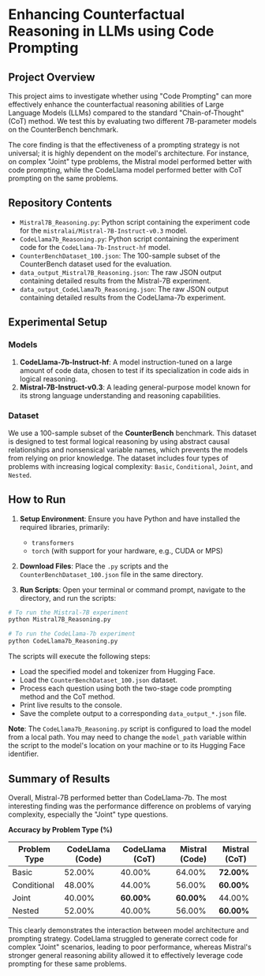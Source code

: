 # Enhancing Counterfactual Reasoning in LLMs using Code Prompting

## Project Overview

This project aims to investigate whether using "Code Prompting" can more effectively enhance the counterfactual reasoning abilities of Large Language Models (LLMs) compared to the standard "Chain-of-Thought" (CoT) method. We test this by evaluating two different 7B-parameter models on the CounterBench benchmark.

The core finding is that the effectiveness of a prompting strategy is not universal; it is highly dependent on the model's architecture. For instance, on complex "Joint" type problems, the Mistral model performed better with code prompting, while the CodeLlama model performed better with CoT prompting on the same problems.

## Repository Contents

* `Mistral7B_Reasoning.py`: Python script containing the experiment code for the `mistralai/Mistral-7B-Instruct-v0.3` model.
* `CodeLlama7b_Reasoning.py`: Python script containing the experiment code for the `CodeLlama-7b-Instruct-hf` model.
* `CounterBenchDataset_100.json`: The 100-sample subset of the CounterBench dataset used for the evaluation.
* `data_output_Mistral7B_Reasoning.json`: The raw JSON output containing detailed results from the Mistral-7B experiment.
* `data_output_CodeLlama7b_Reasoning.json`: The raw JSON output containing detailed results from the CodeLlama-7b experiment.

## Experimental Setup

### Models

1. **CodeLlama-7b-Instruct-hf**: A model instruction-tuned on a large amount of code data, chosen to test if its specialization in code aids in logical reasoning.
2. **Mistral-7B-Instruct-v0.3**: A leading general-purpose model known for its strong language understanding and reasoning capabilities.

### Dataset

We use a 100-sample subset of the **CounterBench** benchmark. This dataset is designed to test formal logical reasoning by using abstract causal relationships and nonsensical variable names, which prevents the models from relying on prior knowledge. The dataset includes four types of problems with increasing logical complexity: `Basic`, `Conditional`, `Joint`, and `Nested`.

## How to Run

1. **Setup Environment**: Ensure you have Python and have installed the required libraries, primarily:
   * `transformers`
   * `torch` (with support for your hardware, e.g., CUDA or MPS)

2. **Download Files**: Place the `.py` scripts and the `CounterBenchDataset_100.json` file in the same directory.

3. **Run Scripts**: Open your terminal or command prompt, navigate to the directory, and run the scripts:

```bash
# To run the Mistral-7B experiment
python Mistral7B_Reasoning.py

# To run the CodeLlama-7b experiment
python CodeLlama7b_Reasoning.py
```

The scripts will execute the following steps:
* Load the specified model and tokenizer from Hugging Face.
* Load the `CounterBenchDataset_100.json` dataset.
* Process each question using both the two-stage code prompting method and the CoT method.
* Print live results to the console.
* Save the complete output to a corresponding `data_output_*.json` file.

**Note**: The `CodeLlama7b_Reasoning.py` script is configured to load the model from a local path. You may need to change the `model_path` variable within the script to the model's location on your machine or to its Hugging Face identifier.

## Summary of Results

Overall, Mistral-7B performed better than CodeLlama-7b. The most interesting finding was the performance difference on problems of varying complexity, especially the "Joint" type questions.

**Accuracy by Problem Type (%)**

| Problem Type | CodeLlama (Code) | CodeLlama (CoT) | Mistral (Code) | Mistral (CoT) |
|--------------|------------------|-----------------|----------------|---------------|
| Basic        | 52.00%          | 40.00%          | 64.00%         | **72.00%**    |
| Conditional  | 48.00%          | 44.00%          | 56.00%         | **60.00%**    |
| Joint        | 40.00%          | **60.00%**      | **60.00%**     | 44.00%        |
| Nested       | 52.00%          | 40.00%          | 56.00%         | **60.00%**    |

This clearly demonstrates the interaction between model architecture and prompting strategy. CodeLlama struggled to generate correct code for complex "Joint" scenarios, leading to poor performance, whereas Mistral's stronger general reasoning ability allowed it to effectively leverage code prompting for these same problems.

